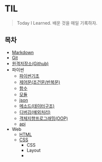 # TIL

> Today I Learned. 배운 것을 매일 기록하자.



## 목차

- [Markdown](./Markdown)
- [Git](./Git)
- [원격저장소(Github)](./원격저장소(Github))
- 파이썬
  - [파이썬기초](./파이썬/파이썬기초)
  - [제어문(조건문/반복문)](./파이썬/제어문)
  - [함수](./파이썬/함수)
  - [모듈](./파이썬/모듈)
  - [json](./파이썬/json)
  - [메소드(데이터구조)](./파이썬/메소드)
  - [디버깅(예외처리)](./파이썬/디버깅)
  - [객체지향프로그래밍(OOP)](./파이썬/객체지향프로그래밍)
  - [api](./파이썬/api)
- Web
  - [HTML](./Web/HTML)
  - [CSS](./Web/CSS)
    - CSS
    - Layout
    - 
